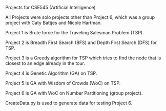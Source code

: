 Projects for CSE545 (Artificial Intelligence)

All Projects were solo projects other than Project 6, which was a group project with Caty Battjes and Nicole Hartman.

Project 1 is Brute force for the Traveling Salesman Problem (TSP). 

Project 2 is Breadth First Search (BFS) and Depth First Search (DFS) for TSP. 

Project 3 is a Greedy algorithm for TSP which tries to find the node that is closest to an edge already in the tour.

Project 4 is Genetic Algorithm (GA) on TSP. 

Project 5 is GA with Wisdom of Crowds (WoC) on TSP. 

Project 6 is GA with WoC on Number Partitioning (group project). 

  CreateData.py is used to generate data for testing Project 6. 
